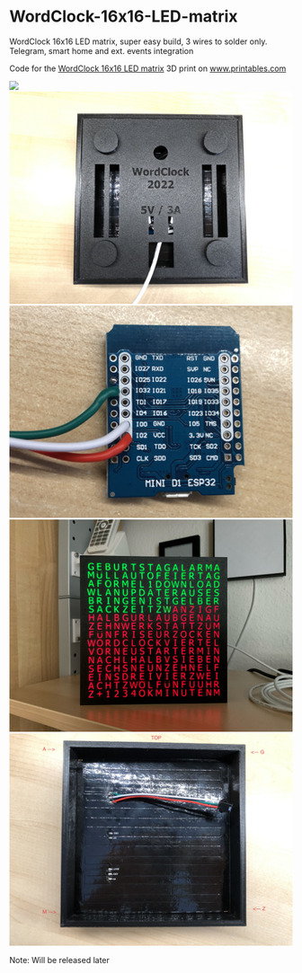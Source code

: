 # WordClock-16x16-LED-matrix

WordClock 16x16 LED matrix, super easy build, 3 wires to solder only. Telegram, smart home and ext. events integration

Code for the <a href="https://www.printables.com/model/282751-wordclock-16x16-led-matrix">WordClock 16x16 LED matrix</a> 3D print on <a href="https://www.printables.com">www.printables.com</a>

<img src="./CFED30D8-7587-4105-BF1A-866A40BA4E86.jpeg">

<img src="./CC987801-5183-4100-B63A-4F583443A737.jpeg">

<img src="./F20ED3AA-B97E-43EE-9D21-12775BF20498.jpeg">

<img src="./31DC6F2B-8755-48DF-83D6-7A609DD26B0C.jpeg">

<img src="./28081C94-D1D9-473A-9291-1BDA34C48F0D.jpeg">


Note: Will be released later
